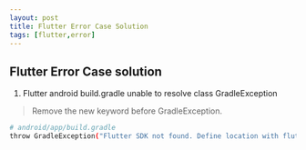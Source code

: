 ```yaml
---
layout: post
title: Flutter Error Case Solution
tags: [flutter,error]
---
```


## Flutter Error Case solution

1. Flutter android build.gradle unable to resolve class GradleException

> Remove the new keyword before GradleException.


```sh
# android/app/build.gradle
throw GradleException("Flutter SDK not found. Define location with flutter.sdk in the local.properties file.")
```
